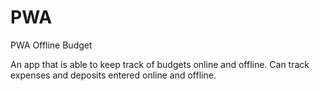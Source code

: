 # PWA
PWA Offline Budget

An app that is able to keep track of budgets online and offline. Can track expenses and deposits entered online and offline.
